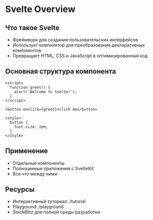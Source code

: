 # Svelte Overview

## Что такое Svelte
- Фреймворк для создания пользовательских интерфейсов
- Использует компилятор для преобразования декларативных компонентов
- Превращает HTML, CSS и JavaScript в оптимизированный код

## Основная структура компонента
```svelte
<script>
  function greet() {
    alert('Welcome to Svelte!');
  }
</script>

<button onclick={greet}>click me</button>

<style>
  button {
    font-size: 2em;
  }
</style>
```

## Применение
- Отдельные компоненты
- Полноценные приложения с SvelteKit
- Все что между ними

## Ресурсы
- Интерактивный туториал: /tutorial
- Playground: /playground
- StackBlitz для полной среды разработки
